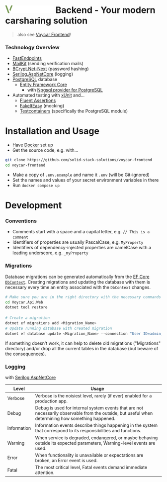 <h1>
    <img src="https://raw.githubusercontent.com/solid-stack-solutions/voycar-frontend/main/static/logo-full-white.svg" height=25>
    Backend - Your modern carsharing solution
</h1>

> also see [Voycar Frontend](https://github.com/solid-stack-solutions/voycar-frontend)!

### Technology Overview
- [FastEndpoints](https://fast-endpoints.com/)
- [MailKit](https://github.com/jstedfast/MailKit) (sending verification mails)
- [BCrypt.Net-Next](https://www.nuget.org/packages/BCrypt.Net-Next) (password hashing)
- [Serilog.AspNetCore](https://github.com/serilog/serilog-aspnetcore) (logging)
- [PostgreSQL](https://www.postgresql.org/) database
   - [Entity Framework Core](https://learn.microsoft.com/en-us/ef/core/)
      - with [Npgsql provider for PostgreSQL](https://github.com/npgsql/efcore.pg)
- Automated testing with [xUnit](https://github.com/xunit/xunit) and...
   - [Fluent Assertions](https://fluentassertions.com/)
   - [FakeItEasy](https://fakeiteasy.github.io/) (mocking)
   - [Testcontainers](https://dotnet.testcontainers.org/) (specifically the PostgreSQL module)

# Installation and Usage
- Have [Docker](https://www.docker.com/) set up
- Get the source code, e.g. with...
```sh
git clone https://github.com/solid-stack-solutions/voycar-frontend
cd voycar-frontend
```
- Make a copy of `.env.example` and name it `.env` (will be Git-ignored)
- Set the names and values of your secret environment variables in there
- Run `docker compose up`

# Development

### Conventions
- Comments start with a space and a capital letter, e.g. `// This is a comment`
- Identifiers of properties are usually PascalCase, e.g. `MyProperty`
- Identifiers of dependency-injected properties are camelCase with a leading underscore, e.g. `_myProperty`

### Migrations
Database migrations can be generated automatically from the [EF Core `DbContext`](https://learn.microsoft.com/en-us/dotnet/api/microsoft.entityframeworkcore.dbcontext?view=efcore-8.0). Creating migrations and updating the database with them is necessary every time an entity associated with the `DbContext` changes.

```sh
# Make sure you are in the right directory with the necessary commands available
cd Voycar.Api.Web
dotnet tool restore

# Create a migration
dotnet ef migrations add <Migration_Name>
# Update running database with created migration 
dotnet ef database update <Migration_Name> --connection "User ID=admin;Password=admin;Server=localhost;Port=5432;Database=VoycarDb"
```

If something doesn't work, it can help to delete old migrations ("Migrations" directory) and/or drop all the current tables in the database (but beware of the consequences).

### Logging
with [Serilog.AspNetCore](https://github.com/serilog/serilog-aspnetcore)

<table>
   <thead>
      <tr>
         <th>Level</th>
         <th>Usage</th>
      </tr>
   </thead>
   <tbody>
      <tr>
         <td>Verbose</td>
         <td>Verbose is the noisiest level, rarely (if ever) enabled for a production app.</td>
      </tr>
      <tr>
         <td>Debug</td>
         <td>Debug is used for internal system events that are not necessarily observable from the outside, but useful when determining how something happened.</td>
      </tr>
      <tr>
         <td>Information</td>
         <td>Information events describe things happening in the system that correspond to its responsibilities and functions.</td>
      </tr>
      <tr>
         <td>Warning</td>
         <td>When service is degraded, endangered, or maybe behaving outside its expected parameters, Warning-level events are used.</td>
      </tr>
      <tr>
         <td>Error</td>
         <td>When functionality is unavailable or expectations are broken, an Error event is used.</td>
      </tr>
      <tr>
         <td>Fatal</td>
         <td>The most critical level, Fatal events demand immediate attention.</td>
      </tr>
   </tbody>
</table>
